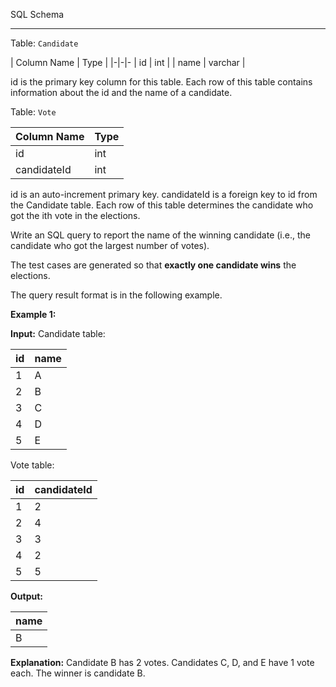 ﻿
SQL Schema

----------

Table:  `Candidate`


| Column Name | Type     |
|-|-|-
| id          | int      |
| name        | varchar  |

id is the primary key column for this table.
Each row of this table contains information about the id and the name of a candidate.

Table:  `Vote`

| Column Name | Type |
|-|-
| id          | int  |
| candidateId | int  |

id is an auto-increment primary key.
candidateId is a foreign key to id from the Candidate table.
Each row of this table determines the candidate who got the ith vote in the elections.

Write an SQL query to report the name of the winning candidate (i.e., the candidate who got the largest number of votes).

The test cases are generated so that  **exactly one candidate wins**  the elections.

The query result format is in the following example.

**Example 1:**

**Input:** 
Candidate table:

| id | name |
|-|-
| 1  | A    |
| 2  | B    |
| 3  | C    |
| 4  | D    |
| 5  | E    |

Vote table:

| id | candidateId |
|-|-
| 1  | 2           |
| 2  | 4           |
| 3  | 3           |
| 4  | 2           |
| 5  | 5           |

**Output:** 

| name |
|-|
| B    |
**Explanation:** 
Candidate B has 2 votes. Candidates C, D, and E have 1 vote each.
The winner is candidate B.
